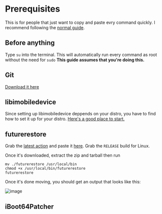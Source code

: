 # Prerequisites

This is for people that just want to copy and paste evry command quickly. I recommend following the [normal guide](https://github.com/afastaudir8/sunst0rm-guide-linux/blob/main/tutorial/installation/PREREQUISITES.md). 

## Before anything

Type `su` into the terminal. This will automatically run every command as root without the need for `sudo` **This guide assumes that you're doing this.**

## Git

[Download it here](https://git-scm.com/download/linux)

## libimobiledevice

Since setting up libimobiledevice deppends on your distro, you have to find how to set it up for your distro. [Here's a good place to start.](https://github.com/afastaudir8/sunst0rm-guide-linux/blob/2.0/tutorial/installation/PREREQUISITES.md#libimobiledevice)

## futurerestore

Grab the [latest action](https://github.com/futurerestore/futurerestore/actions/workflows/ci.yml) and paste it [here](https://nightly.link/). Grab the `RELEASE` build for Linux.

Once it's downloaded, extract the zip and tarball then run 

```
mv ./futurerestore /usr/local/bin
chmod +x /usr/local/bin/futurerestore
futurerestore
```

Once it's done moving, you should get an output that looks like this:

![image](https://user-images.githubusercontent.com/45905959/199387103-c7fe55d6-0861-4646-863a-b4d87425baca.png)


## iBoot64Patcher

